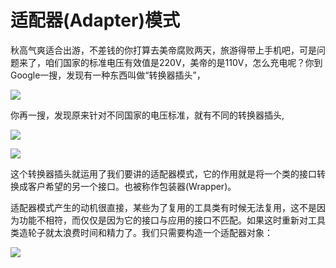 # 适配器(Adapter)模式



秋高气爽适合出游，不差钱的你打算去美帝腐败两天，旅游得带上手机吧，可是问题来了，咱们国家的标准电压有效值是220V，美帝的是110V，怎么充电呢？你到Google一搜，发现有一种东西叫做“转换器插头”，







![](http://odw1x7kgr.bkt.clouddn.com/QQ20161008-0@2x.png)





你再一搜，发现原来针对不同国家的电压标准，就有不同的转换器插头,





![](http://odw1x7kgr.bkt.clouddn.com/QQ20161008-1@2x.png)







![](http://odw1x7kgr.bkt.clouddn.com/QQ20161008-2@2x.png)







这个转换器插头就运用了我们要讲的适配器模式，它的作用就是将一个类的接口转换成客户希望的另一个接口。也被称作包装器(Wrapper)。



适配器模式产生的动机很直接，某些为了复用的工具类有时候无法复用，这不是因为功能不相符，而仅仅是因为它的接口与应用的接口不匹配。如果这时重新对工具类造轮子就太浪费时间和精力了。我们只需要构造一个适配器对象：



![](http://odw1x7kgr.bkt.clouddn.com/QQ20161008-3.png)




